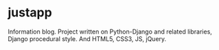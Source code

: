 # justapp
Information blog. Project written on Python-Django and related libraries, Django procedural style. And HTML5, CSS3, JS, jQuery. 
